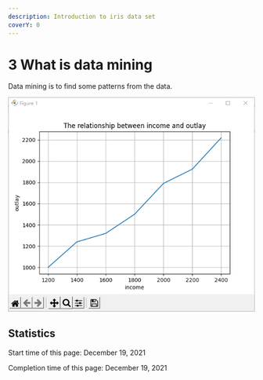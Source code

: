 ```yaml
---
description: Introduction to iris data set
coverY: 0
---
```


# 3 What is data mining

Data mining is to find some patterns from the data.

![The relationship between income and outlay](<../.gitbook/assets/image (3).png>)









## Statistics

Start time of this page: December 19, 2021

Completion time of this page: December 19, 2021
